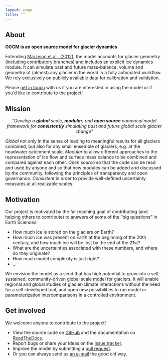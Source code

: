 ```yaml
---
layout: page
title: ""
---
```


## About

**OGGM is an open source model for glacier dynamics**

Extending [Marzeion et al., (2012)](http://www.the-cryosphere.net/6/1295/2012/tc-6-1295-2012.html),
the model accounts for glacier geometry (including contributory branches) and
includes an explicit ice dynamics module. It can simulate past and
future mass-balance, volume and geometry of (almost) any glacier in the world
in a fully automated workflow. We rely exclusively on publicly available data for
calibration and validation.

Please [get in touch](#get-involved) with us if you are interested in using
the model or if you'd like to contribute to the project!

## Mission

<p>
<center>
<i>
"Develop a <strong>global</strong> scale, <strong>modular</strong>, and
<strong>open source</strong> numerical model framework for <strong>consistently</strong>
simulating past and future global scale glacier change"
</i>
</center>
</p>

*Global* not only in the sense of leading to meaningful results for all
 glaciers combined, but also for any small ensemble of glaciers, e.g. at the
 headwater catchment scale. *Modular* to allow different approaches to the
 representation of ice flow and surface mass balance to be combined and
 compared against each other. *Open source* so that the code can be
 read and used by anyone and so that new modules can be added and discussed by
 the community, following the principles of transparency and open governance.
 *Consistent* in order to provide well-defined uncertainty measures at all
 realizable scales.

## Motivation

Our project is motivated by the far reaching goal of contributing
(and helping others to contribute) to answers of some of the
“big questions” in Earth Sciences:
- How much ice is stored on the glaciers on Earth?
- How much ice was present on Earth at the beginning of the 20th century, and how much ice will be lost by the end of the 21st?
- What are the uncertainties associated with these numbers, and where do they originate?
- How much model complexity is just right?
- ...

We envision the model as a seed that has high potential to grow into a
self-sustained, community-driven global scale model for glaciers. It will enable
regional and global studies of glacier-climate interactions
without the need for a self-developed tool, and open new possibilities to run
model or parameterization intercomparisons in a controlled environment.

## Get involved


We welcome anyone to contribute to the project!
- View the source code on [<u>GitHub</u>](https://github.com/OGGM/oggm) and the documentation on
  [<u>ReadTheDocs</u>](http://oggm.readthedocs.io/).
- Report bugs or share your ideas on the [<u>issue tracker</u>](https://github.com/OGGM/oggm/issues).
- Improve the model by submitting a [<u>pull request</u>](https://github.com/OGGM/oggm/pulls).
- Or you can always send us <u><a href="mailto:info@oggm.org">an e-mail</a></u> the good old way.
